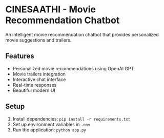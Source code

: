 # CINESAATHI - Movie Recommendation Chatbot

An intelligent movie recommendation chatbot that provides personalized movie suggestions and trailers.

## Features
- Personalized movie recommendations using OpenAI GPT
- Movie trailers integration
- Interactive chat interface
- Real-time responses
- Beautiful modern UI

## Setup
1. Install dependencies: `pip install -r requirements.txt`
2. Set up environment variables in `.env`
3. Run the application: `python app.py`
